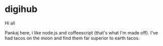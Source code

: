 # digihub
Hi all 



Pankaj here, i like node.js and coffeescript (that's what I'm made off). 
I've had tacos on the moon and find them far superior to earth tacos.
